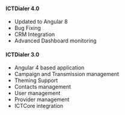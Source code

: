 #### ICTDialer 4.0

* Updated to Angular 8
* Bug Fixing
* CRM Integration
* Advanced Dashboard monitoring


#### ICTDialer 3.0

* Angular 4 based application
* Campaign and Transmission management
* Theming Support
* Contacts management
* User management
* Provider management
* ICTCore integration

